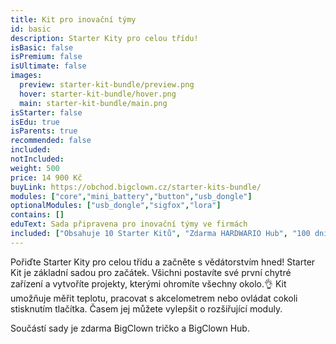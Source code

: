 ```yaml
---
title: Kit pro inovační týmy
id: basic
description: Starter Kity pro celou třídu!
isBasic: false
isPremium: false
isUltimate: false
images:
  preview: starter-kit-bundle/preview.png
  hover: starter-kit-bundle/hover.png
  main: starter-kit-bundle/main.png
isStarter: false
isEdu: true
isParents: true
recommended: false
included:
notIncluded:
weight: 500
price: 14 900 Kč
buyLink: https://obchod.bigclown.cz/starter-kits-bundle/
modules: ["core","mini_battery","button","usb_dongle"]
optionalModules: ["usb_dongle","sigfox","lora"]
contains: []
eduText: Sada připravena pro inovační týmy ve firmách
included: ["Obsahuje 10 Starter Kitů", "Zdarma HARDWARIO Hub", "100 dní na vyzkoušení","2hodinový webinář zdarma"]
---
```


Pořiďte Starter Kity pro celou třídu a začněte s vědátorstvím hned! Starter Kit je základní sadou pro začátek. Všichni postavíte své první chytré zařízení a vytvoříte projekty, kterými ohromíte všechny okolo.👌 Kit umožňuje měřit teplotu, pracovat s akcelometrem nebo ovládat cokoli stisknutím tlačítka. Časem jej můžete vylepšit o rozšiřující moduly.

Součástí sady je zdarma BigClown tričko a BigClown Hub.
